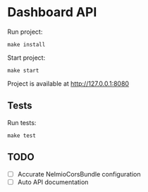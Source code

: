 Dashboard API
=============

Run project:

    make install

Start project:

	make start

Project is available at http://127.0.0.1:8080


## Tests

Run tests:

    make test


## TODO

- [ ] Accurate NelmioCorsBundle configuration
- [ ] Auto API documentation
